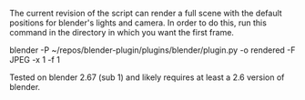 The current revision of the script can render a full scene with the default 
positions for blender's lights and camera. In order to do this, run this command
in the directory in which you want the first frame.

blender -P ~/repos/blender-plugin/plugins/blender/plugin.py -o rendered -F JPEG -x 1 -f 1

Tested on blender 2.67 (sub 1) and likely requires at least a 2.6 version of blender.
